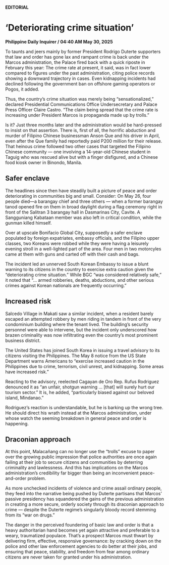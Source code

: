 **EDITORIAL**

# ‘Deteriorating crime situation’

****Philippine Daily Inquirer / 04:40 AM May 30, 2025****

To taunts and jeers mainly by former President Rodrigo Duterte supporters that law and order has gone lax and rampant crime is back under the Marcos administration, the Palace fired back with a quick riposte in February this year: The crime rate at present, it said, was in fact lower compared to figures under the past administration, citing police records showing a downward trajectory in cases. Even kidnapping incidents had declined following the government ban on offshore gaming operators or Pogos, it added.

Thus, the country’s crime situation was merely being “sensationalized,” declared Presidential Communications Office Undersecretary and Palace Press Officer Claire Castro. “The claim being spread that the crime rate is increasing under President Marcos is propaganda made up by trolls.”

Is it? Just three months later and the administration would be hard-pressed to insist on that assertion. There is, first of all, the horrific abduction and murder of Filipino Chinese businessman Anson Que and his driver in April, even after the Que family had reportedly paid P200 million for their release. That heinous crime followed two other cases that targeted the Filipino Chinese community — one involving a 14-year-old Chinese student in Taguig who was rescued alive but with a finger disfigured, and a Chinese food kiosk owner in Binondo, Manila.

## Safer enclave

The headlines since then have steadily built a picture of peace and order deteriorating in communities big and small. Consider: On May 26, four people died—a barangay chief and three others — when a former barangay tanod opened fire on them in broad daylight during a flag ceremony right in front of the Salitran 3 barangay hall in Dasmarinas City, Cavite. A Sangguniang Kabataan member was also left in critical condition, while the gunman killed himself.

Over at upscale Bonifacio Global City, supposedly a safer enclave populated by foreign expatriates, embassy officials, and the Filipino upper classes, two Koreans were robbed while they were having a leisurely evening stroll in a well-lighted part of the area. Four men in two motorcyles came at them with guns and carted off with their cash and bags.

The incident led an unnerved South Korean Embassy to issue a blunt warning to its citizens in the country to exercise extra caution given the “deteriorating crime situation.” While BGC “was considered relatively safe,” it noted that “… armed robberies, deaths, abductions, and other serious crimes against Korean nationals are frequently occurring.”

## Increased risk

Salcedo Village in Makati saw a similar incident, when a resident barely escaped an attempted robbery by men riding in tandem in front of the very condominium building where the tenant lived. The building’s security personnel were able to intervene, but the incident only underscored how brazen criminality was now infiltrating even the country’s most prominent business district.

The United States has joined South Korea in issuing a travel advisory to its citizens visiting the Philippines. The May 8 notice from the US State Department warns Americans to “exercise increased caution in the Philippines due to crime, terrorism, civil unrest, and kidnapping. Some areas have increased risk.”

Reacting to the advisory, reelected Cagayan de Oro Rep. Rufus Rodriguez denounced it as “an unfair, shotgun warning … [that] will surely hurt our tourism sector.” It is, he added, “particularly biased against our beloved island, Mindanao.”

Rodriguez’s reaction is understandable, but he is barking up the wrong tree. He should direct his wrath instead at the Marcos administration, under whose watch the seeming breakdown in general peace and order is happening.

## Draconian approach

At this point, Malacañang can no longer use the “trolls” excuse to paper over the growing public impression that police authorities are once again failing at their job to secure citizens and communities by deterring criminality and lawlessness. And this has implications on the Marcos administration’s credibility far bigger than being an inconvenient peace-and-order problem. 

As more unchecked incidents of violence and crime assail ordinary people, they feed into the narrative being pushed by Duterte partisans that Marcos’ passive presidency has squandered the gains of the previous administration in creating a more secure, orderly society through its draconian approach to crime — despite the Duterte regime’s singularly bloody record stemming from its “war on drugs.”

The danger in the perceived foundering of basic law and order is that a heavy authoritarian hand becomes yet again attractive and preferable to a weary, traumatized populace. That’s a prospect Marcos must thwart by delivering firm, effective, responsive governance: by cracking down on the police and other law enforcement agencies to do better at their jobs, and ensuring that peace, stability, and freedom from fear among ordinary citizens are never taken for granted under his administration.
